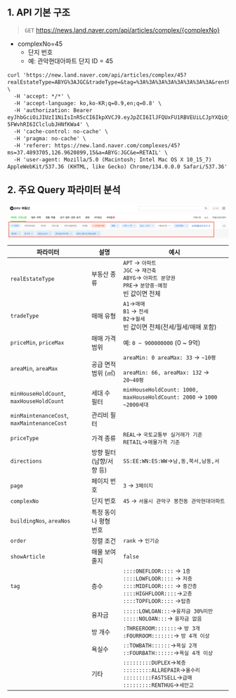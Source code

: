 ## 1. API 기본 구조

>`GET` https://news.land.naver.com/api/articles/complex/{complexNo}

- complexNo=45
    - 단지 번호
    - 예: 관악현대아파트 단지 ID = 45

```shell
curl 'https://new.land.naver.com/api/articles/complex/45?realEstateType=ABYG%3AJGC&tradeType=&tag=%3A%3A%3A%3A%3A%3A%3A%3A&rentPriceMin=0&rentPriceMax=900000000&priceMin=0&priceMax=900000000&areaMin=0&areaMax=900000000&oldBuildYears=&recentlyBuildYears=&minHouseHoldCount=&maxHouseHoldCount=&showArticle=false&sameAddressGroup=false&minMaintenanceCost=&maxMaintenanceCost=&priceType=RETAIL&directions=&page=12&complexNo=45&buildingNos=&areaNos=&type=list&order=rank' \
  -H 'accept: */*' \
  -H 'accept-language: ko,ko-KR;q=0.9,en;q=0.8' \
  -H 'authorization: Bearer eyJhbGciOiJIUzI1NiIsInR5cCI6IkpXVCJ9.eyJpZCI6IlJFQUxFU1RBVEUiLCJpYXQiOjE3NDM4MTgyOTgsImV4cCI6MTc0MzgyOTA5OH0.4aB67rRa2wLbNFv8qwc-5FWvhRI6IClclubJHNfKWa4' \
  -H 'cache-control: no-cache' \
  -H 'pragma: no-cache' \
  -H 'referer: https://new.land.naver.com/complexes/45?ms=37.4893705,126.9620899,15&a=ABYG:JGC&e=RETAIL' \
  -H 'user-agent: Mozilla/5.0 (Macintosh; Intel Mac OS X 10_15_7) AppleWebKit/537.36 (KHTML, like Gecko) Chrome/134.0.0.0 Safari/537.36'
```
## 2. 주요 Query 파라미터 분석
![img.png](img.png)

| 파라미터                                       | 설명             | 예시                                                                                                                                           |
| ------------------------------------------ | -------------- | -------------------------------------------------------------------------------------------------------------------------------------------- |
| `realEstateType`                           | 부동산 종류         | `APT` → `아파트`<br>`JGC` → `재건축`<br>`ABYG`→ `아파트 분양권`<br>`PRE`→ `분양중·예정`<br>빈 값이면 전체                                                           |
| `tradeType`                                | 매매 유형          | `A1`→`매매`<br>`B1` → `전세`<br>`B2`→`월세`<br>빈 값이면 전체(전세/월세/매매 포함)                                                                               |
| `priceMin`, `priceMax`                     | 매매 가격 범위       | 예: `0 ~ 900000000` (0 ~ 9억)                                                                                                                  |
| `areaMin`, `areaMax`                       | 공급 면적 범위 (㎡)   | `areaMin: 0 areaMax: 33` → `~10평`<br><br>`areaMin: 66, areaMax: 132` → `20~40평`                                                              |
| `minHouseHoldCount`, `maxHouseHoldCount`   | 세대 수 필터        | `minHouseHoldCount: 1000, maxHouseHoldCount: 2000` → `1000 ~2000세대`                                                                          |
| `minMaintenanceCost`, `maxMaintenanceCost` | 관리비 필터         |                                                                                                                                              |
| `priceType`                                | 가격 종류          | `REAL`→ `국토교통부 실거래가 기준`<br>`RETAIL`→`매물가격 기준`                                                                                                |
| `directions`                               | 방향 필터(남향/서향 등) | `SS:EE:WN:ES:WW`→`남,동,북서,남동,서`                                                                                                               |
| `page`                                     | 페이지 번호         | `3` → `3페이지`                                                                                                                                 |
| `complexNo`                                | 단지 번호          | `45` → `서울시 관악구 봉천동 관악현대아파트`                                                                                                                 |
| `buildingNos`, `areaNos`                   | 특정 동이나 평형 번호   |                                                                                                                                              |
| `order`                                    | 정렬 조건          | `rank` → `인기순`                                                                                                                               |
| `showArticle`                              | 매물 보여줄지        | `false`                                                                                                                                      |
| `tag`                                      | 층수             | `::::ONEFLOOR::::` → `1층`<br>`::::LOWFLOOR::::` → `저층`<br>`::::MIDFLOOR::::` → `중간층`<br>`::::HIGHFLOOR::::`→`고층`<br>`::::TOPFLOOR::::` →`탑층` |
|                                            | 융자금            | `:::::LOWLOAN:::`→`융자금 30%미만`<br>`:::::NOLOAN:::`→ `융자금 없음`                                                                                  |
|                                            | 방 개수           | `:THREEROOM:::::::`→ `방 3개`<br>`:FOURROOM:::::::`→ `방 4개 이상`                                                                                 |
|                                            | 욕실수            | `::TOWBATH::::::`→`욕실 2개`<br>`::FOURBATH::::::`→`욕실 4개 이상`                                                                                   |
|                                            | 기타             | `:::::::::DUPLEX`→`복층`<br>`:::::::::ALLREPAIR`→`올수리`<br>`:::::::::FASTSELL`→`급매`<br>`:::::::::RENTHUG`→`세안고`                                 |
